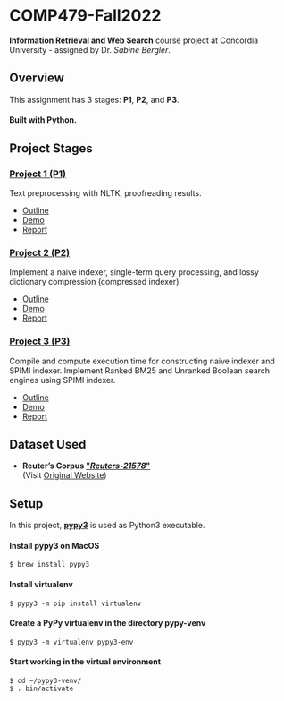 # COMP479-Fall2022

**Information Retrieval and Web Search** course project at Concordia University - assigned by Dr. _Sabine Bergler_.

## Overview

This assignment has 3 stages: **P1**, **P2**, and **P3**.

#### Built with **Python**.

## Project Stages

### [Project 1 (P1)](/P1)

Text preprocessing with NLTK, proofreading results.

- [Outline](/P1/p1_outline.pdf)
- [Demo](/P1/deliverables/demo.docx)
- [Report](/P1/deliverables/report.docx)

### [Project 2 (P2)](/P2)

Implement a naive indexer, single-term query processing, and lossy dictionary compression (compressed indexer).

- [Outline](/P2/p2_outline.pdf)
- [Demo](/P2/deliverables/demo.pdf)
- [Report](/P2/deliverables/report.pdf)

### [Project 3 (P3)](/P3)

Compile and compute execution time for constructing naive indexer and SPIMI indexer.
Implement Ranked BM25 and Unranked Boolean search engines using SPIMI indexer.

- [Outline](/P3/p3_outline.pdf)
- [Demo](/P3/deliverables/demo.pdf)
- [Report](/P3/deliverables/report.pdf)

## Dataset Used

- **Reuter’s Corpus ["_Reuters-21578_"](./reuters21578_extracted/)**</br>
  (Visit [Original Website](http://www.daviddlewis.com/resources/testcollections/reuters21578/))

## Setup

In this project, [**pypy3**](https://www.pypy.org/) is used as Python3 executable.

#### Install pypy3 on MacOS

`$ brew install pypy3`

#### Install virtualenv

`$ pypy3 -m pip install virtualenv`

#### Create a PyPy virtualenv in the directory pypy-venv

`$ pypy3 -m virtualenv pypy3-env`

#### Start working in the virtual environment

`$ cd ~/pypy3-venv/` </br>
`$ . bin/activate`
